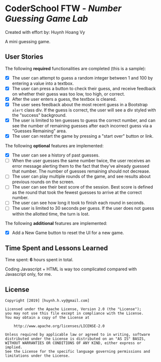 # CoderSchool FTW - *Number Guessing Game Lab*

Created with effort by: Huynh Hoang Vy
  
A mini guessing game.

## User Stories

The following **required** functionalities are completed (this is a sample):

*[x] The user can attempt to guess a random integer between 1 and 100 by entering a value into a textbox.
*[x] The user can press a button to check their guess, and receive feedback on whether their guess was too low, too high, or correct.
*[x] After the user enters a guess, the textbox is cleared.
*[x] The user sees feedback about the most recent guess in a Bootstrap `alert` class div. If the guess is correct, the user will see a div styled with the "success" background.
*[x] The user is limited to ten guesses to guess the correct number, and can see the number of remaining guesses after each incorrect guess via a "Guesses Remaining" area.
*[x] The user can restart the game by pressing a "start over" button or link.

The following **optional** features are implemented:

*[x] The user can see a history of past guesses.
*[ ] When the user guesses the same number twice, the user receives an error message alerting them to the fact that they've already guessed that number. The number of guesses remaining should not decrease.
*[ ] The user can play multiple rounds of the game, and see results about previous rounds on the screen.
*[ ] The user can see their best score of the session. Best score is defined as the round that took the fewest guesses to arrive at the correct number.
*[ ] The user can see how long it took to finish each round in seconds.
*[ ] The user is limited to 30 seconds per guess. If the user does not guess within the allotted time, the turn is lost.

The following **additional** features are implemented:

*[x] Add a New Game button to reset the UI for a new game.

## Time Spent and Lessons Learned

Time spent: **6** hours spent in total.

Coding Javascript + HTML is way too complicated compared with Javascript only, for me.
## License
    Copyright [2019] [huynh.h.vy@gmail.com]

    Licensed under the Apache License, Version 2.0 (the "License");
    you may not use this file except in compliance with the License.
    You may obtain a copy of the License at

        http://www.apache.org/licenses/LICENSE-2.0

    Unless required by applicable law or agreed to in writing, software
    distributed under the License is distributed on an "AS IS" BASIS,
    WITHOUT WARRANTIES OR CONDITIONS OF ANY KIND, either express or implied.
    See the License for the specific language governing permissions and
    limitations under the License.